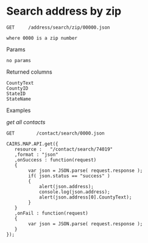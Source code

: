 # Search address by zip

	GET		/address/search/zip/00000.json

	where 0000 is a zip number
	
Params
	
	no params

Returned columns

	CountyText
	CountyID
	StateID
	StateName

Examples

*get all contacts*

	GET        /contact/search/0000.json
	
	CAIRS.MAP.API.get({
	   resource : 	"/contact/search/74019" 
	   ,format : "json" 
	   ,onSuccess : function(request)
	   { 
			var json = JSON.parse( request.response );
			if( json.status == "success" )	
			{
				alert(json.address);
				console.log(json.address);
				alert(json.address[0].CountyText);
			}
	   }
	   ,onFail : function(request)
	   {
			var json = JSON.parse( request.response );
	   }
	});
